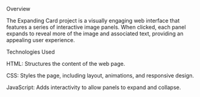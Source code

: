 Overview

The Expanding Card project is a visually engaging web interface that features a series of interactive image panels.
 When clicked, each panel expands to reveal more of the image and associated text, providing an appealing user experience.


Technologies Used


HTML: Structures the content of the web page.


CSS: Styles the page, including layout, animations, and responsive design.


JavaScript: Adds interactivity to allow panels to expand and collapse.
